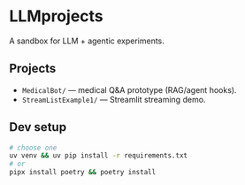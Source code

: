 # LLMprojects

A sandbox for LLM + agentic experiments.

## Projects
- `MedicalBot/` — medical Q&A prototype (RAG/agent hooks).
- `StreamListExample1/` — Streamlit streaming demo.

## Dev setup
```bash
# choose one
uv venv && uv pip install -r requirements.txt
# or
pipx install poetry && poetry install
